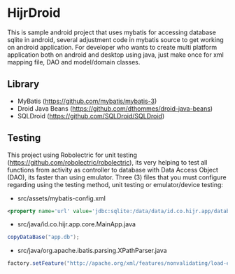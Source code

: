# HijrDroid

This is sample android project that uses mybatis for accessing database sqlite in android, several adjustment code in mybatis source to get working on android application. For developer who wants to create multi platform application both on android and desktop using java, just make once for xml mapping file, DAO and model/domain classes.

## Library
- MyBatis (https://github.com/mybatis/mybatis-3)
- Droid Java Beans (https://github.com/dthommes/droid-java-beans)
- SQLDroid (https://github.com/SQLDroid/SQLDroid)

## Testing
This project using Robolectric for unit testing (https://github.com/robolectric/robolectric), its very helping to test all functions from activity as controller to database with Data Access Object (DAO), its faster than using emulator. Three (3) files that you must configure regarding using the testing method, unit testing or emulator/device testing:
- src/assets/mybatis-config.xml
```xml
<property name='url' value='jdbc:sqlite:/data/data/id.co.hijr.app/databases/app.db'/>
```
- src/java/id.co.hijr.app.core.MainApp.java
```java
copyDataBase("app.db");
```
- src/java/org.apache.ibatis.parsing.XPathParser.java
```java
factory.setFeature("http://apache.org/xml/features/nonvalidating/load-external-dtd", false);
```
